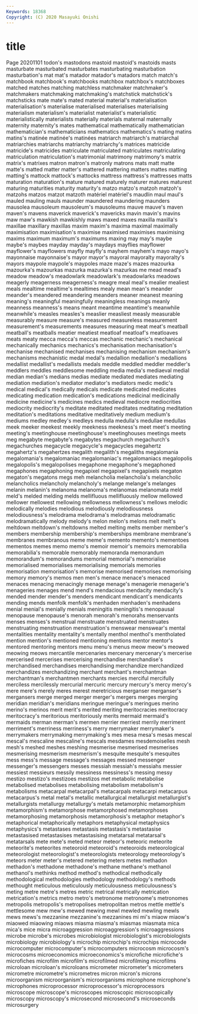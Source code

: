 ```yaml
---
Keywords: 18368
Copyright: (C) 2020 Masayuki Onishi
---
```


# title
Page 20201101
todon's mastodons mastoid mastoid's
mastoids masts masturbate masturbated masturbates masturbating masturbation masturbation's mat mat's
matador matador's matadors match match's matchbook matchbook's matchbooks matchbox matchbox's
matchboxes matched matches matching matchless matchmaker matchmaker's matchmakers matchmaking matchmaking's
matchstick matchstick's matchsticks mate mate's mated material material's materialisation materialisation's
materialise materialised materialises materialising materialism materialism's materialist materialist's materialistic materialistically
materialists materially materials maternal maternally maternity maternity's mates mathematical mathematically
mathematician mathematician's mathematicians mathematics mathematics's mating matins matins's matinée matinée's
matinées matriarch matriarch's matriarchal matriarchies matriarchs matriarchy matriarchy's matrices matricide
matricide's matricides matriculate matriculated matriculates matriculating matriculation matriculation's matrimonial matrimony
matrimony's matrix matrix's matrixes matron matron's matronly matrons mats matt
matte matte's matted matter matter's mattered mattering matters mattes matting
matting's mattock mattock's mattocks mattress mattress's mattresses matts maturation maturation's
mature matured maturely maturer matures maturest maturing maturities maturity maturity's
matzo matzo's matzoh matzoh's matzohs matzos matzot matzoth matériel matériel's
maudlin maul maul's mauled mauling mauls maunder maundered maundering maunders
mausolea mausoleum mausoleum's mausoleums mauve mauve's maven maven's mavens maverick
maverick's mavericks mavin mavin's mavins maw maw's mawkish mawkishly maws
maxed maxes maxilla maxilla's maxillae maxillary maxillas maxim maxim's maxima
maximal maximally maximisation maximisation's maximise maximised maximises maximising maxims maximum
maximum's maximums maxing may may's maybe maybe's maybes mayday mayday's
maydays mayflies mayflower mayflower's mayflowers mayfly mayfly's mayhem mayhem's mayo
mayo's mayonnaise mayonnaise's mayor mayor's mayoral mayoralty mayoralty's mayors maypole
maypole's maypoles maze maze's mazes mazourka mazourka's mazourkas mazurka mazurka's
mazurkas me mead mead's meadow meadow's meadowlark meadowlark's meadowlarks meadows
meagerly meagerness meagerness's meagre meal meal's mealier mealiest meals mealtime
mealtime's mealtimes mealy mean mean's meander meander's meandered meandering meanders
meaner meanest meaning meaning's meaningful meaningfully meaningless meanings meanly meanness
meanness's means meant meantime meantime's meanwhile meanwhile's measles measles's measlier
measliest measly measurable measurably measure measure's measured measureless measurement measurement's
measurements measures measuring meat meat's meatball meatball's meatballs meatier meatiest
meatloaf meatloaf's meatloaves meats meaty mecca mecca's meccas mechanic mechanic's
mechanical mechanically mechanics mechanics's mechanisation mechanisation's mechanise mechanised mechanises mechanising
mechanism mechanism's mechanisms mechanistic medal medal's medallion medallion's medallions medallist
medallist's medallists medals meddle meddled meddler meddler's meddlers meddles meddlesome
meddling media media's mediaeval medial median median's medians medias mediate
mediated mediates mediating mediation mediation's mediator mediator's mediators medic medic's
medical medical's medically medicals medicate medicated medicates medicating medication medication's
medications medicinal medicinally medicine medicine's medicines medics medieval mediocre mediocrities
mediocrity mediocrity's meditate meditated meditates meditating meditation meditation's meditations meditative
meditatively medium medium's mediums medley medley's medleys medulla medulla's medullae
medullas meek meeker meekest meekly meekness meekness's meet meet's meeting
meeting's meetinghouse meetinghouse's meetinghouses meetings meets meg megabyte megabyte's megabytes
megachurch megachurch's megachurches megacycle megacycle's megacycles megahertz megahertz's megahertzes megalith
megalith's megaliths megalomania megalomania's megalomaniac megalomaniac's megalomaniacs megalopolis megalopolis's megalopolises
megaphone megaphone's megaphoned megaphones megaphoning megapixel megapixel's megapixels megaton megaton's
megatons megs meh melancholia melancholia's melancholic melancholics melancholy melancholy's melange
melange's melanges melanin melanin's melanoma melanoma's melanomas melanomata meld meld's
melded melding melds mellifluous mellifluously mellow mellowed mellower mellowest mellowing
mellowness mellowness's mellows melodic melodically melodies melodious melodiously melodiousness melodiousness's
melodrama melodrama's melodramas melodramatic melodramatically melody melody's melon melon's melons
melt melt's meltdown meltdown's meltdowns melted melting melts member member's
members membership membership's memberships membrane membrane's membranes membranous meme meme's
memento memento's mementoes mementos memes memo memo's memoir memoir's memoirs
memorabilia memorabilia's memorable memorably memoranda memorandum memorandum's memorandums memorial memorial's
memorialise memorialised memorialises memorialising memorials memories memorisation memorisation's memorise memorised
memorises memorising memory memory's memos men men's menace menace's menaced
menaces menacing menacingly menage menage's menagerie menagerie's menageries menages mend
mend's mendacious mendacity mendacity's mended mender mender's menders mendicant mendicant's
mendicants mending mends menfolk menfolk's menhaden menhaden's menhadens menial menial's
menially menials meningitis meningitis's menopausal menopause menopause's menorah menorah's menorahs
menservants menses menses's menstrual menstruate menstruated menstruates menstruating menstruation menstruation's
menswear menswear's mental mentalities mentality mentality's mentally menthol menthol's mentholated
mention mention's mentioned mentioning mentions mentor mentor's mentored mentoring mentors
menu menu's menus meow meow's meowed meowing meows mercantile mercenaries
mercenary mercenary's mercerise mercerised mercerises mercerising merchandise merchandise's merchandised merchandises
merchandising merchandize merchandized merchandizes merchandizing merchant merchant's merchantman merchantman's merchantmen
merchants mercies merciful mercifully merciless mercilessly mercurial mercuric mercury mercury's
mercy mercy's mere mere's merely meres merest meretricious merganser merganser's
mergansers merge merged merger merger's mergers merges merging meridian meridian's
meridians meringue meringue's meringues merino merino's merinos merit merit's merited
meriting meritocracies meritocracy meritocracy's meritorious meritoriously merits mermaid mermaid's mermaids
merman merman's mermen merrier merriest merrily merriment merriment's merriness merriness's
merry merrymaker merrymaker's merrymakers merrymaking merrymaking's mes mesa mesa's mesas
mescal mescal's mescaline mescaline's mescals mesdames mesdemoiselles mesh mesh's meshed
meshes meshing mesmerise mesmerised mesmerises mesmerising mesmerism mesmerism's mesquite mesquite's
mesquites mess mess's message message's messages messed messenger messenger's messengers
messes messiah messiah's messiahs messier messiest messieurs messily messiness messiness's
messing messy mestizo mestizo's mestizoes mestizos met metabolic metabolise metabolised
metabolises metabolising metabolism metabolism's metabolisms metacarpal metacarpal's metacarpals metacarpi metacarpus
metacarpus's metal metal's metallic metallurgical metallurgist metallurgist's metallurgists metallurgy metallurgy's
metals metamorphic metamorphism metamorphism's metamorphose metamorphosed metamorphoses metamorphosing metamorphosis metamorphosis's
metaphor metaphor's metaphorical metaphorically metaphors metaphysical metaphysics metaphysics's metastases metastasis
metastasis's metastasise metastasised metastasises metastasising metatarsal metatarsal's metatarsals mete mete's
meted meteor meteor's meteoric meteorite meteorite's meteorites meteoroid meteoroid's meteoroids
meteorological meteorologist meteorologist's meteorologists meteorology meteorology's meteors meter meter's metered
metering meters metes methadon methadon's methadone methadone's methane methane's methanol
methanol's methinks method method's methodical methodically methodological methodologies methodology methodology's
methods methought meticulous meticulously meticulousness meticulousness's meting metre metre's metres
metric metrical metrically metrication metrication's metrics metro metro's metronome metronome's
metronomes metropolis metropolis's metropolises metropolitan metros mettle mettle's mettlesome mew
mew's mewed mewing mewl mewled mewling mewls mews mews's mezzanine
mezzanine's mezzanines mi mi's miaow miaow's miaowed miaowing miaows miasma
miasma's miasmas miasmata mica mica's mice micra microaggression microaggression's microaggressions
microbe microbe's microbes microbiologist microbiologist's microbiologists microbiology microbiology's microchip microchip's
microchips microcode microcomputer microcomputer's microcomputers microcosm microcosm's microcosms microeconomics microeconomics's
microfiche microfiche's microfiches microfilm microfilm's microfilmed microfilming microfilms microloan microloan's
microloans micrometer micrometer's micrometers micrometre micrometre's micrometres micron micron's microns
microorganism microorganism's microorganisms microphone microphone's microphones microprocessor microprocessor's microprocessors microscope
microscope's microscopes microscopic microscopically microscopy microscopy's microsecond microsecond's microseconds microsurgery
